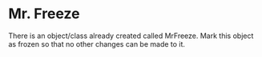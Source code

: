 # Mr. Freeze

There is an object/class already created called MrFreeze. Mark this object as frozen so that no other changes can be made to it.
